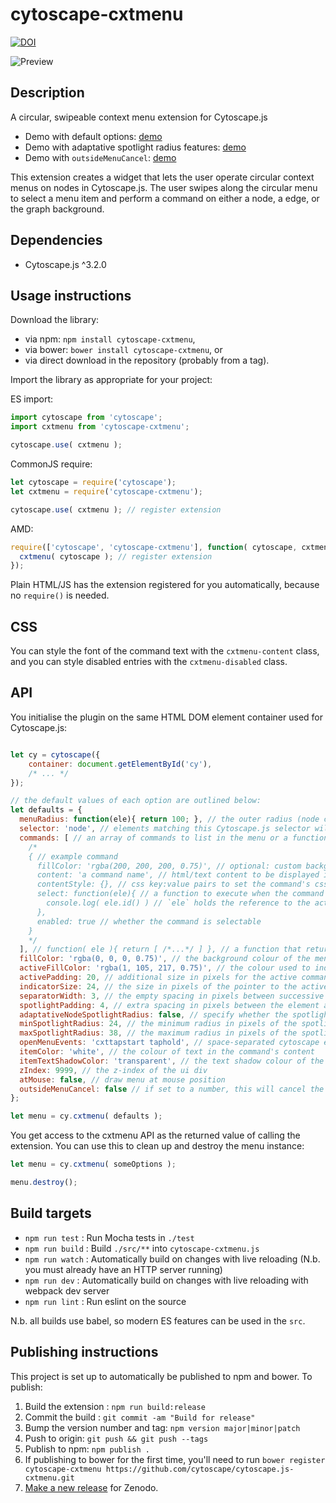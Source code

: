 cytoscape-cxtmenu
================================================================================

[![DOI](https://zenodo.org/badge/16010906.svg)](https://zenodo.org/badge/latestdoi/16010906)

![Preview](https://raw.githubusercontent.com/cytoscape/cytoscape.js-cxtmenu/master/preview.png)

## Description

A circular, swipeable context menu extension for Cytoscape.js 
- Demo with default options: [demo](https://cytoscape.github.io/cytoscape.js-cxtmenu)
- Demo with adaptative spotlight radius features: [demo](https://cytoscape.github.io/cytoscape.js-cxtmenu/demo-adaptative.html) 
- Demo with `outsideMenuCancel`: [demo](https://cytoscape.github.io/cytoscape.js-cxtmenu/demo-cancel-outside.html) 

This extension creates a widget that lets the user operate circular context menus on nodes in Cytoscape.js.  The user swipes along the circular menu to select a menu item and perform a command on either a node, a edge, or the graph background.

## Dependencies

 * Cytoscape.js ^3.2.0


## Usage instructions

Download the library:
 * via npm: `npm install cytoscape-cxtmenu`,
 * via bower: `bower install cytoscape-cxtmenu`, or
 * via direct download in the repository (probably from a tag).

Import the library as appropriate for your project:

ES import:

```js
import cytoscape from 'cytoscape';
import cxtmenu from 'cytoscape-cxtmenu';

cytoscape.use( cxtmenu );
```

CommonJS require:

```js
let cytoscape = require('cytoscape');
let cxtmenu = require('cytoscape-cxtmenu');

cytoscape.use( cxtmenu ); // register extension
```

AMD:

```js
require(['cytoscape', 'cytoscape-cxtmenu'], function( cytoscape, cxtmenu ){
  cxtmenu( cytoscape ); // register extension
});
```

Plain HTML/JS has the extension registered for you automatically, because no `require()` is needed.


## CSS

You can style the font of the command text with the `cxtmenu-content` class, and you can style disabled entries with the `cxtmenu-disabled` class.


## API

You initialise the plugin on the same HTML DOM element container used for Cytoscape.js:

```js

let cy = cytoscape({
	container: document.getElementById('cy'),
	/* ... */
});

// the default values of each option are outlined below:
let defaults = {
  menuRadius: function(ele){ return 100; }, // the outer radius (node center to the end of the menu) in pixels. It is added to the rendered size of the node. Can either be a number or function as in the example.
  selector: 'node', // elements matching this Cytoscape.js selector will trigger cxtmenus
  commands: [ // an array of commands to list in the menu or a function that returns the array
    /*
    { // example command
      fillColor: 'rgba(200, 200, 200, 0.75)', // optional: custom background color for item
      content: 'a command name', // html/text content to be displayed in the menu
      contentStyle: {}, // css key:value pairs to set the command's css in js if you want
      select: function(ele){ // a function to execute when the command is selected
        console.log( ele.id() ) // `ele` holds the reference to the active element
      },
      enabled: true // whether the command is selectable
    }
    */
  ], // function( ele ){ return [ /*...*/ ] }, // a function that returns commands or a promise of commands
  fillColor: 'rgba(0, 0, 0, 0.75)', // the background colour of the menu
  activeFillColor: 'rgba(1, 105, 217, 0.75)', // the colour used to indicate the selected command
  activePadding: 20, // additional size in pixels for the active command
  indicatorSize: 24, // the size in pixels of the pointer to the active command, will default to the node size if the node size is smaller than the indicator size, 
  separatorWidth: 3, // the empty spacing in pixels between successive commands
  spotlightPadding: 4, // extra spacing in pixels between the element and the spotlight
  adaptativeNodeSpotlightRadius: false, // specify whether the spotlight radius should adapt to the node size
  minSpotlightRadius: 24, // the minimum radius in pixels of the spotlight (ignored for the node if adaptativeNodeSpotlightRadius is enabled but still used for the edge & background)
  maxSpotlightRadius: 38, // the maximum radius in pixels of the spotlight (ignored for the node if adaptativeNodeSpotlightRadius is enabled but still used for the edge & background)
  openMenuEvents: 'cxttapstart taphold', // space-separated cytoscape events that will open the menu; only `cxttapstart` and/or `taphold` work here
  itemColor: 'white', // the colour of text in the command's content
  itemTextShadowColor: 'transparent', // the text shadow colour of the command's content
  zIndex: 9999, // the z-index of the ui div
  atMouse: false, // draw menu at mouse position
  outsideMenuCancel: false // if set to a number, this will cancel the command if the pointer is released outside of the spotlight, padded by the number given 
};

let menu = cy.cxtmenu( defaults );
```

You get access to the cxtmenu API as the returned value of calling the extension.  You can use this to clean up and destroy the menu instance:

```js
let menu = cy.cxtmenu( someOptions );

menu.destroy();
```


## Build targets

* `npm run test` : Run Mocha tests in `./test`
* `npm run build` : Build `./src/**` into `cytoscape-cxtmenu.js`
* `npm run watch` : Automatically build on changes with live reloading (N.b. you must already have an HTTP server running)
* `npm run dev` : Automatically build on changes with live reloading with webpack dev server
* `npm run lint` : Run eslint on the source

N.b. all builds use babel, so modern ES features can be used in the `src`.


## Publishing instructions

This project is set up to automatically be published to npm and bower.  To publish:

1. Build the extension : `npm run build:release`
1. Commit the build : `git commit -am "Build for release"`
1. Bump the version number and tag: `npm version major|minor|patch`
1. Push to origin: `git push && git push --tags`
1. Publish to npm: `npm publish .`
1. If publishing to bower for the first time, you'll need to run `bower register cytoscape-cxtmenu https://github.com/cytoscape/cytoscape.js-cxtmenu.git`
1. [Make a new release](https://github.com/cytoscape/cytoscape.js-cxtmenu/releases/new) for Zenodo.

